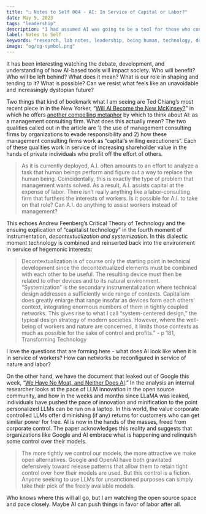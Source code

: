 ```yaml
---
title: "❏ Notes to Self 004 - AI: In Service of Capital or Labor?"
date: May 5, 2023
tags: "leadership"
description: "I had assumed AI was going to be a tool for those who control capital, but it might also serve workers."
label: Notes to Self
keywords: "research, lab notes, leadership, being human, technology, design, cosmology, worlding"
image: "og/og-symbol.png"
---
```


It has been interesting watching the debate, development, and understanding of how AI-based tools will impact society. Who will benefit? Who will be left behind? What does it mean? What is our role in shaping and tending to it? What is possible? Can we resist what feels like an unavoidable and increasingly dystopian future?

Two things that kind of bookmark what I am seeing are Ted Chiang’s most recent piece in in the New Yorker, “[Will AI Become the New McKinsey?](https://www.newyorker.com/science/annals-of-artificial-intelligence/will-ai-become-the-new-mckinsey)” in which he offers [another compelling metaphor](https://www.newyorker.com/tech/annals-of-technology/chatgpt-is-a-blurry-jpeg-of-the-web) by which to think about AI: as a management consulting firm. What does this actually mean? The two qualities called out in the article are 1) the use of management consulting firms by organizations to evade responsibility and 2) how these management consulting firms work as “capital’s willing executioners”. Each of these qualities work in service of increasing shareholder value in the hands of private individuals who profit off the effort of others.

> As it is currently deployed, A.I. often amounts to an effort to analyze a task that human beings perform and figure out a way to replace the human being. Coincidentally, this is exactly the type of problem that management wants solved. As a result, A.I. assists capital at the expense of labor. There isn’t really anything like a labor-consulting firm that furthers the interests of workers. Is it possible for A.I. to take on that role? Can A.I. do anything to assist workers instead of management?

This echoes Andrew Feenberg’s Critical Theory of Technology and the ensuing explication of “capitalist technology” in the fourth moment of instrumentation,  _decontextualization and systemization_. In this dialectic moment technology is combined and reinserted back into the environment in service of hegemonic interests:

> Decontextualization is of course only the starting point in technical development since the decontextualized elements must be combined with each other to be useful. The resulting device must then be related to other devices and to its natural environment. “Systemization” is the secondary instrumentalization where technical design addresses a sufficiently wide range of contexts. Capitalism does greatly enlarge that range insofar as devices form each others’ context, integrating enormous numbers of them in tightly coupled networks. This gives rise to what I call “system-centered design,” the typical design strategy of modern societies. However, where the well-being of workers and nature are concerned, it limits those contexts as much as possible for the sake of control and profits.” - p 181, Transforming Technology

I love the questions that are forming here - what does AI look like when it is in service of workers? How can networks be reconfigured in service of nature and labor?

On the other hand, we have the document that leaked out of Google this week, “[We Have No Moat, and Neither Does AI](https://www.semianalysis.com/p/google-we-have-no-moat-and-neither).” In the analysis an internal researcher looks at the pace of LLM innovation in the open source community, and how in the weeks and months since LLaMA was leaked, individuals have pushed the pace of innovation and minification to the point personalized LLMs can be run on a laptop. In this world, the value corporate controlled LLMs offer diminishing (if any) returns for customers who can get similar power for free. AI is now in the hands of the masses, freed from corporate control. The paper acknowledges this reality and suggests that organizations like Google and AI embrace what is happening and relinquish some control over their models.

> The more tightly we control our models, the more attractive we make open alternatives. Google and OpenAI have both gravitated defensively toward release patterns that allow them to retain tight control over how their models are used. But this control is a fiction. Anyone seeking to use LLMs for unsanctioned purposes can simply take their pick of the freely available models.

Who knows where this will all go, but I am watching the open source space and pace closely. Maybe AI can push things in favor of labor after all.
